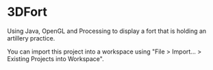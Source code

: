 # 3DFort

Using Java, OpenGL and Processing to display a fort that is holding an artillery practice.

You can import this project into a workspace using "File > Import... > Existing Projects into Workspace".

